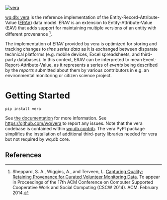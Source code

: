 [![vera](https://raw.github.com/wq/wq/master/images/256/vera.png)](http://wq.io/vera)

[wq.db: vera](http://wq.io/vera) is the reference implementation of the Entity-Record-Attribute-Value ([ERAV](http://wq.io/docs/erav)) data model. ERAV is an extension to Entity-Attribute-Value (EAV) that adds support for maintaining multiple versions of an entity with different provenance [^1].

The implementation of ERAV provided by vera is optimized for storing and tracking changes to *time series data* as it is exchanged between disparate technical platforms (e.g. mobile devices, Excel spreadsheets, and third-party databases).  In this context, ERAV can be interpreted to mean Event-Report-Attribute-Value, as it represents a series of *events* being described by the *reports* submitted about them by various contributors in e.g. an environmental monitoring or citizen science project.

Getting Started
===============

```bash
pip install vera
```

See [the documentation](http://wq.io/docs/) for more information. See <https://github.com/wq/vera> to report any issues. Note that the vera codebase is contained within [wq.db.contrib](https://github.com/wq/wq.db/blob/master/contrib/vera). The vera PyPI package simplifies the installation of additional third-party libraries needed for vera but not required by wq.db core.

References
----------

[^1]: Sheppard, S. A., Wiggins, A., and Terveen, L. [Capturing Quality: Retaining Provenance for Curated Volunteer Monitoring Data](http://wq.io/research/provenance). To appear in Proceedings of the 17th ACM Conference on Computer Supported Cooperative Work and Social Computing (CSCW 2014). ACM. February 2014.

